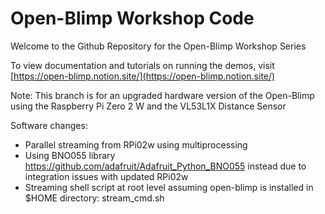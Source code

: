 # Open-Blimp Workshop Code
Welcome to the Github Repository for the Open-Blimp Workshop Series

To view documentation and tutorials on running the demos, visit [https://open-blimp.notion.site/](https://open-blimp.notion.site/)

Note: This branch is for an upgraded hardware version of the Open-Blimp using the Raspberry Pi Zero 2 W and the VL53L1X Distance Sensor

Software changes:
- Parallel streaming from RPi02w using multiprocessing
- Using BNO055 library https://github.com/adafruit/Adafruit_Python_BNO055 instead due to integration issues with updated RPi02w
- Streaming shell script at root level assuming open-blimp is installed in $HOME directory: stream_cmd.sh <target ip address>
